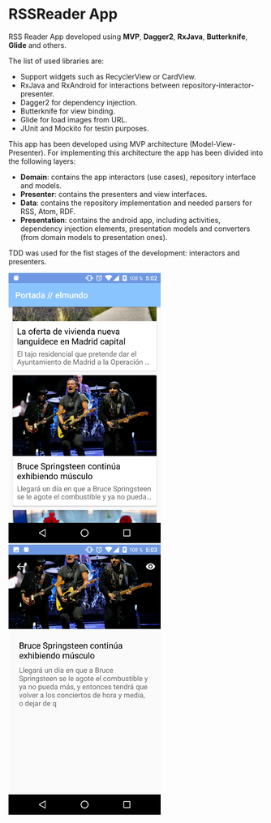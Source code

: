 # RSSReader App
RSS Reader App developed using **MVP**, **Dagger2**, **RxJava**, **Butterknife**, **Glide** and others.

The list of used libraries are:
* Support widgets such as RecyclerView or CardView.
* RxJava and RxAndroid for interactions between repository-interactor-presenter.
* Dagger2 for dependency injection.
* Butterknife for view binding.
* Glide for load images from URL.
* JUnit and Mockito for testin purposes.

This app has been developed using MVP architecture (Model-View-Presenter). For implementing this architecture the app has been divided into the following layers:
* **Domain**: contains the app interactors (use cases), repository interface and models.
* **Presenter**: contains the presenters and view interfaces.
* **Data**: contains the repository implementation and needed parsers for RSS, Atom, RDF.
* **Presentation**: contains the android app, including activities, dependency injection elements, presentation models and converters (from domain models to presentation ones).

TDD was used for the fist stages of the development: interactors and presenters.

<img src="/img/List.png" width="300px"/>
<img src="/img/Detail.png" width="300px"/>
